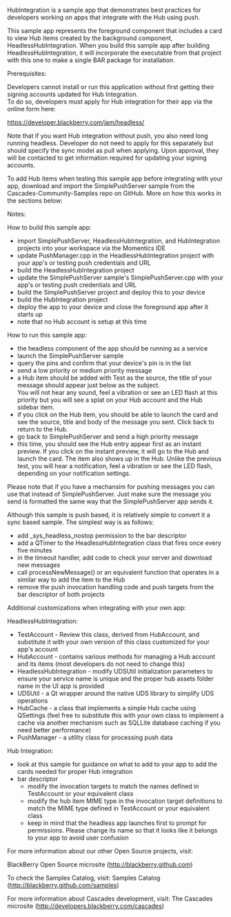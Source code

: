 HubIntegration is a sample app that demonstrates best practices for developers working on apps that integrate with the Hub using push.

This sample app represents the foreground component that includes a card to view Hub items created by the background component, 
HeadlessHubIntegration.  When you build this sample app after building HeadlessHubIntegration, it will incorporate the executable 
from that project with this one to make a single BAR package for installation. 

Prerequisites:

Developers cannot install or run this application without first getting their signing accounts updated for Hub Integration.  
To do so, developers must apply for Hub integration for their app via the online form here:

https://developer.blackberry.com/jam/headless/

Note that if you want Hub integration without push, you also need long running headless.  Developer do not need to apply for this separately 
but  should specify the sync model as pull when applying.  Upon approval, they will be contacted to get information required for 
updating your signing accounts.

To add Hub items when testing this sample app before integrating with your app, download and import the SimplePushServer sample 
from the Cascades-Community-Samples repo on GitHub. More on how this works in the sections below:

Notes:

How to build this sample app:

- import SimplePushServer, HeadlessHubIntegration, and HubIntegration projects into your workspace via the Momentics IDE
- update PushManager.cpp in the HeadlessHubIntegration project with your app's or testing push credentials and URL
- build the HeadlessHubIntegration project
- update the SimplePushServer sample's SimplePushServer.cpp with your app's or testing push credentials and URL
- build the SimplePushServer project and deploy this to your device
- build the HubIntegration project
- deploy the app to your device and close the foreground app after it starts up
- note that no Hub account is setup at this time

How to run this sample app:

- the headless component of the app should be running as a service
- launch the SimplePushServer sample
- query the pins and confirm that your device's pin is in the list
- send a low priority or medium priority message
- a Hub item should be added with Test as the source, the title of your message should appear just below as the subject.  
  You will not hear any sound, feel a vibration or see an LED flash at this priority but you will see a splat on your 
  Hub account and the Hub sidebar item.
- if you click on the Hub item, you should be able to launch the card and see the source, title and body of the message 
  you sent.  Click back to return to the Hub.
- go back to SimplePushServer and send a high priority message
- this time, you should see the Hub entry appear first as an instant preview.  If you click on the instant preview, it 
  will go to the Hub and launch the card.  The item also shows up in the Hub.  Unlike the previous test, you will hear 
  a notification, feel a vibration or see the LED flash, depending on your notification settings.

Please note that if you have a mechansim for pushing messages you can use that instead of SimplePushServer.  Just make 
sure the message you send is formatted the same way that the SimplePushServer app sends it.

Although this sample is push based, it is relatively simple to convert it a sync based sample.  The simplest way is as follows:

- add _sys_headless_nostop permission to the bar descriptor
- add a QTimer to the HeadlessHubIntegration class that fires once every five minutes
- in the timeout handler, add code to check your server and download new messages
- call processNewMessage() or an equivalent function that operates in a similar way to add the item to the Hub
- remove the push invocation handling code and push targets from the bar descriptor of both projects

Additional customizations when integrating with your own app:

HeadlessHubIntegration:

- TestAccount - Review this class, derived from HubAccount, and substitute it with your own version of this class 
                customized for your app's account
- HubAccount - contains various methods for managing a Hub account and its items (most developers do not need to change this)
- HeadlessHubIntegration - modify UDSUtil initialization parameters to ensure your service name is unique and the 
                           proper hub assets folder name in the UI app is provided
- UDSUtil - a Qt wrapper around the native UDS library to simplify UDS operations
- HubCache - a class that implements a simple Hub cache using QSettings (feel free to substitute this with your own
             class to implement a cache via another mechanism such as SQLLite database caching if you need better performance)
- PushManager - a utility class for processing push data

Hub Integration:
- look at this sample for guidance on what to add to your app to add the cards needed for proper Hub integration
- bar descriptor 
	- modify the invocation targets to match the names defined in TestAccount or your equivalent class
	- modify the hub item MIME type in the invocation target definitions to match the MIME type defined in TestAccount 
	  or your equivalent class
	- keep in mind that the headless app launches first to prompt for permissions.  Please change its name so that it looks like it
	  belongs to your app to avoid user confusion

For more information about our other Open Source projects, visit:

BlackBerry Open Source microsite (http://blackberry.github.com)

To check the Samples Catalog, visit:
Samples Catalog (http://blackberry.github.com/samples)

For more information about Cascades development, visit:
The Cascades microsite (http://developers.blackberry.com/cascades)

